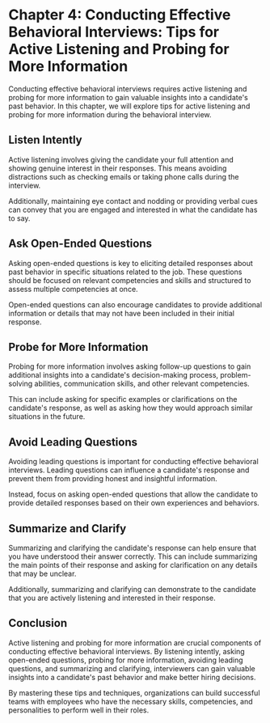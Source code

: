 Chapter 4: Conducting Effective Behavioral Interviews: Tips for Active Listening and Probing for More Information
=================================================================================================================

Conducting effective behavioral interviews requires active listening and probing for more information to gain valuable insights into a candidate's past behavior. In this chapter, we will explore tips for active listening and probing for more information during the behavioral interview.

Listen Intently
---------------

Active listening involves giving the candidate your full attention and showing genuine interest in their responses. This means avoiding distractions such as checking emails or taking phone calls during the interview.

Additionally, maintaining eye contact and nodding or providing verbal cues can convey that you are engaged and interested in what the candidate has to say.

Ask Open-Ended Questions
------------------------

Asking open-ended questions is key to eliciting detailed responses about past behavior in specific situations related to the job. These questions should be focused on relevant competencies and skills and structured to assess multiple competencies at once.

Open-ended questions can also encourage candidates to provide additional information or details that may not have been included in their initial response.

Probe for More Information
--------------------------

Probing for more information involves asking follow-up questions to gain additional insights into a candidate's decision-making process, problem-solving abilities, communication skills, and other relevant competencies.

This can include asking for specific examples or clarifications on the candidate's response, as well as asking how they would approach similar situations in the future.

Avoid Leading Questions
-----------------------

Avoiding leading questions is important for conducting effective behavioral interviews. Leading questions can influence a candidate's response and prevent them from providing honest and insightful information.

Instead, focus on asking open-ended questions that allow the candidate to provide detailed responses based on their own experiences and behaviors.

Summarize and Clarify
---------------------

Summarizing and clarifying the candidate's response can help ensure that you have understood their answer correctly. This can include summarizing the main points of their response and asking for clarification on any details that may be unclear.

Additionally, summarizing and clarifying can demonstrate to the candidate that you are actively listening and interested in their response.

Conclusion
----------

Active listening and probing for more information are crucial components of conducting effective behavioral interviews. By listening intently, asking open-ended questions, probing for more information, avoiding leading questions, and summarizing and clarifying, interviewers can gain valuable insights into a candidate's past behavior and make better hiring decisions.

By mastering these tips and techniques, organizations can build successful teams with employees who have the necessary skills, competencies, and personalities to perform well in their roles.



